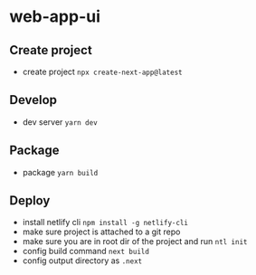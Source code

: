 # web-app-ui

## Create project

- create project `npx create-next-app@latest`

## Develop

- dev server `yarn dev`

## Package

- package `yarn build`

## Deploy

- install netlify cli `npm install -g netlify-cli`
- make sure project is attached to a git repo
- make sure you are in root dir of the project and run `ntl init`
- config build command `next build`
- config output directory as `.next`
